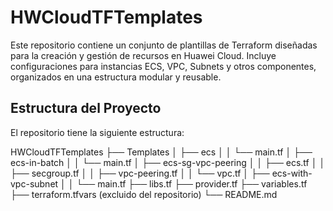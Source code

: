 # HWCloudTFTemplates

Este repositorio contiene un conjunto de plantillas de Terraform diseñadas para la creación y gestión de recursos en Huawei Cloud. Incluye configuraciones para instancias ECS, VPC, Subnets y otros componentes, organizados en una estructura modular y reusable.

## Estructura del Proyecto

El repositorio tiene la siguiente estructura:

HWCloudTFTemplates
├── Templates
│   ├── ecs
│   │   └── main.tf
│   ├── ecs-in-batch
│   │   └── main.tf
│   ├── ecs-sg-vpc-peering
│   │   ├── ecs.tf
│   │   ├── secgroup.tf
│   │   ├── vpc-peering.tf
│   │   └── vpc.tf
│   ├── ecs-with-vpc-subnet
│   │   └── main.tf
├── libs.tf 
├── provider.tf 
├── variables.tf 
├── terraform.tfvars (excluido del repositorio) 
└── README.md